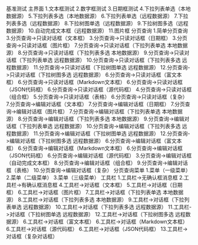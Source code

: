 基准测试
主界面
1.文本框测试
2.数字框测试
3.日期框测试
4.下拉列表单选（本地数据源）
5.下拉列表多选（本地数据源）
6.下拉列表单选（远程数据源）
7.下拉列表多选（远程数据源）
8.下拉树图单选（远程数据源）
9.下拉树图多选（远程数据源）
10.自动完成文本框（远程数据源）
11.图片框
分页查询
1.简单分页查询
3.分页查询->只读对话框（文本框）
3.分页查询->只读对话框（日期框）
3.分页查询->只读对话框（图片框）
7.分页查询->只读对话框（下拉列表单选 本地数据源）
8.分页查询->只读对话框（下拉列表多选 本地数据源）
9.分页查询->只读对话框（下拉列表单选 远程数据源）
10.分页查询->只读对话框（下拉列表多选 远程数据源）
11.分页查询->只读对话框（下拉树图单选 远程数据源）
12.分页查询->只读对话框（下拉树图多选 远程数据源）
6.分页查询->只读对话框（富文本框）
6.分页查询->只读对话框（Markdown文本框）
6.分页查询->只读对话框（JSON代码框）
6.分页查询->只读对话框（源代码框）
4.分页查询->只读对话框（组合框）
5.分页查询->只读对话框（表格）
6.分页查询->只读对话框（复杂）
7.分页查询->编辑对话框（文本框）
7.分页查询->编辑对话框（日期框）
7.分页查询->编辑对话框（图片框）
7.分页查询->编辑对话框（下拉列表单选 本地数据源）
8.分页查询->编辑对话框（下拉列表多选 本地数据源）
9.分页查询->编辑对话框（下拉列表单选 远程数据源）
10.分页查询->编辑对话框（下拉列表多选 远程数据源）
11.分页查询->编辑对话框（下拉树图单选 远程数据源）
12.分页查询->编辑对话框（下拉树图多选 远程数据源）
6.分页查询->编辑对话框（富文本框）
6.分页查询->编辑对话框（Markdown文本框）
6.分页查询->编辑对话框（JSON代码框）
6.分页查询->编辑对话框（源代码框）
3.分页查询->编辑对话框（自动完成文本框）
8.分页查询->编辑对话框（组合框）
9.分页查询->编辑对话框（表格）
10.分页查询->编辑对话框（复杂）
分页查询菜单
1.菜单（一级菜单）
2.菜单（二级菜单）
3.菜单（三级菜单）
工具栏
1.工具栏->无确认框消息框
2.工具栏->有确认框消息框
4.工具栏->对话框（文本框）
5.工具栏->对话框（日期框）
6.工具栏->对话框（图片框）
7.工具栏->对话框（下拉列表单选 本地数据源）
8.工具栏->对话框（下拉列表多选 本地数据源）
9.工具栏->对话框（下拉列表单选 远程数据源）
10.工具栏->对话框（下拉列表多选 远程数据源）
11.工具栏->对话框（下拉树图单选 远程数据源）
12.工具栏->对话框（下拉树图多选 远程数据源）
6.工具栏->对话框（富文本框）
6.工具栏->对话框（Markdown文本框）
6.工具栏->对话框（源代码框）
6.工具栏->对话框（JSON代码框）
13.工具栏->对话框（复杂对话框）